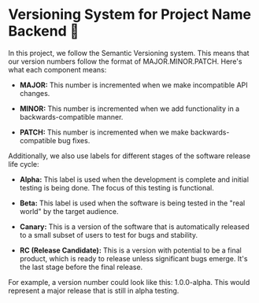 # Versioning System for Project Name Backend 🎈

In this project, we follow the Semantic Versioning system. This means that our version numbers follow the format of MAJOR.MINOR.PATCH. Here's what each component means:

- **MAJOR:** This number is incremented when we make incompatible API changes.

- **MINOR:** This number is incremented when we add functionality in a backwards-compatible manner.

- **PATCH:** This number is incremented when we make backwards-compatible bug fixes.

Additionally, we also use labels for different stages of the software release life cycle:

- **Alpha:** This label is used when the development is complete and initial testing is being done. The focus of this testing is functional.

- **Beta:** This label is used when the software is being tested in the "real world" by the target audience.

- **Canary:** This is a version of the software that is automatically released to a small subset of users to test for bugs and stability.

- **RC (Release Candidate):** This is a version with potential to be a final product, which is ready to release unless significant bugs emerge. It's the last stage before the final release.

For example, a version number could look like this: 1.0.0-alpha. This would represent a major release that is still in alpha testing.